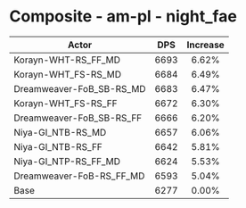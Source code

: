 # Composite - am-pl - night_fae
| Actor | DPS | Increase |
|---|:---:|:---:|
|Korayn-WHT-RS_FF_MD|6693|6.62%|
|Korayn-WHT_FS-RS_MD|6684|6.49%|
|Dreamweaver-FoB_SB-RS_MD|6683|6.47%|
|Korayn-WHT_FS-RS_FF|6672|6.30%|
|Dreamweaver-FoB_SB-RS_FF|6666|6.20%|
|Niya-GI_NTB-RS_MD|6657|6.06%|
|Niya-GI_NTB-RS_FF|6642|5.81%|
|Niya-GI_NTP-RS_FF_MD|6624|5.53%|
|Dreamweaver-FoB-RS_FF_MD|6593|5.04%|
|Base|6277|0.00%|
